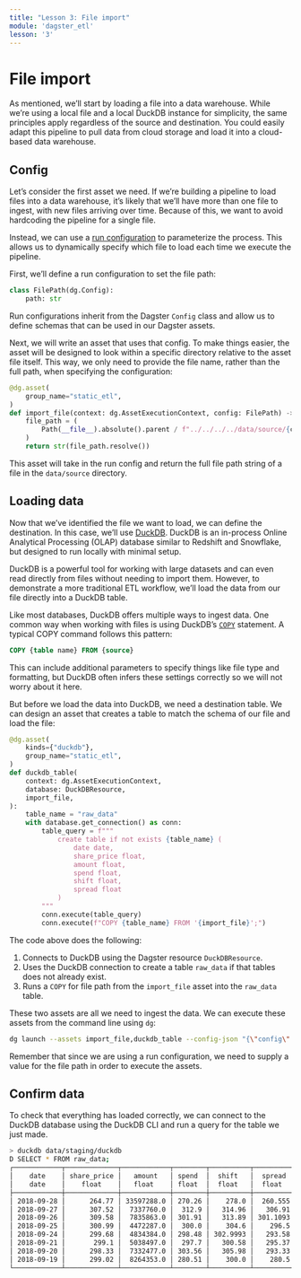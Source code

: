 ```yaml
---
title: "Lesson 3: File import"
module: 'dagster_etl'
lesson: '3'
---
```


# File import

As mentioned, we’ll start by loading a file into a data warehouse. While we’re using a local file and a local DuckDB instance for simplicity, the same principles apply regardless of the source and destination. You could easily adapt this pipeline to pull data from cloud storage and load it into a cloud-based data warehouse.

## Config

Let’s consider the first asset we need. If we’re building a pipeline to load files into a data warehouse, it’s likely that we’ll have more than one file to ingest, with new files arriving over time. Because of this, we want to avoid hardcoding the pipeline for a single file.

Instead, we can use a [run configuration](https://docs.dagster.io/guides/operate/configuration/run-configuration) to parameterize the process. This allows us to dynamically specify which file to load each time we execute the pipeline.

First, we’ll define a run configuration to set the file path:

```python
class FilePath(dg.Config):
    path: str
```

Run configurations inherit from the Dagster `Config` class and allow us to define schemas that can be used in our Dagster assets.

Next, we will write an asset that uses that config. To make things easier, the asset will be designed to look within a specific directory relative to the asset file itself. This way, we only need to provide the file name, rather than the full path, when specifying the configuration:

```python
@dg.asset(
    group_name="static_etl",
)
def import_file(context: dg.AssetExecutionContext, config: FilePath) -> str:
    file_path = (
        Path(__file__).absolute().parent / f"../../../../data/source/{config.path}"
    )
    return str(file_path.resolve())
```

This asset will take in the run config and return the full file path string of a file in the `data/source` directory.

## Loading data

Now that we’ve identified the file we want to load, we can define the destination. In this case, we’ll use [DuckDB](https://duckdb.org/). DuckDB is an in-process Online Analytical Processing (OLAP) database similar to Redshift and Snowflake, but designed to run locally with minimal setup.

DuckDB is a powerful tool for working with large datasets and can even read directly from files without needing to import them. However, to demonstrate a more traditional ETL workflow, we’ll load the data from our file directly into a DuckDB table.

Like most databases, DuckDB offers multiple ways to ingest data. One common way when working with files is using DuckDB’s [`COPY`](https://duckdb.org/docs/stable/sql/statements/copy.html) statement. A typical COPY command follows this pattern:

```sql
COPY {table name} FROM {source}
```

This can include additional parameters to specify things like file type and formatting, but DuckDB often infers these settings correctly so we will not worry about it here.

But before we load the data into DuckDB, we need a destination table. We can design an asset that creates a table to match the schema of our file and load the file:

```python
@dg.asset(
    kinds={"duckdb"},
    group_name="static_etl",
)
def duckdb_table(
    context: dg.AssetExecutionContext,
    database: DuckDBResource,
    import_file,
):
    table_name = "raw_data"
    with database.get_connection() as conn:
        table_query = f"""
            create table if not exists {table_name} (
                date date,
                share_price float,
                amount float,
                spend float,
                shift float,
                spread float
            ) 
        """
        conn.execute(table_query)
        conn.execute(f"COPY {table_name} FROM '{import_file}';")
```

The code above does the following:

1. Connects to DuckDB using the Dagster resource `DuckDBResource`.
2. Uses the DuckDB connection to create a table `raw_data` if that tables does not already exist.
3. Runs a `COPY` for file path from the `import_file` asset into the `raw_data` table.

These two assets are all we need to ingest the data. We can execute these assets from the command line using `dg`:

```bash
dg launch --assets import_file,duckdb_table --config-json "{\"config\":{\"ops\":{\"import_file\":\"2018-01-22.csv\"}}}"
```

Remember that since we are using a run configuration, we need to supply a value for the file path in order to execute the assets.

## Confirm data

To check that everything has loaded correctly, we can connect to the DuckDB database using the DuckDB CLI and run a query for the table we just made.

```bash
> duckdb data/staging/duckdb
D SELECT * FROM raw_data;
┌────────────┬─────────────┬────────────┬────────┬──────────┬──────────┐
│    date    │ share_price │   amount   │ spend  │  shift   │  spread  │
│    date    │    float    │   float    │ float  │  float   │  float   │
├────────────┼─────────────┼────────────┼────────┼──────────┼──────────┤
│ 2018-09-28 │      264.77 │ 33597288.0 │ 270.26 │    278.0 │  260.555 │
│ 2018-09-27 │      307.52 │  7337760.0 │  312.9 │   314.96 │   306.91 │
│ 2018-09-26 │      309.58 │  7835863.0 │ 301.91 │   313.89 │ 301.1093 │
│ 2018-09-25 │      300.99 │  4472287.0 │  300.0 │    304.6 │    296.5 │
│ 2018-09-24 │      299.68 │  4834384.0 │ 298.48 │ 302.9993 │   293.58 │
│ 2018-09-21 │       299.1 │  5038497.0 │  297.7 │   300.58 │   295.37 │
│ 2018-09-20 │      298.33 │  7332477.0 │ 303.56 │   305.98 │   293.33 │
│ 2018-09-19 │      299.02 │  8264353.0 │ 280.51 │    300.0 │    280.5 │
└────────────┴─────────────┴────────────┴────────┴──────────┴──────────┘
```
